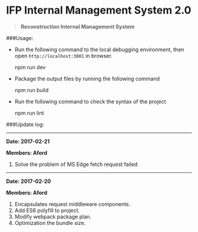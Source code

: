 # IFP Internal Management System 2.0


> **Reconstruction Internal Management System**

###Usage:
- Run the following command to the local debugging environment, then open `http://localhost:3001` in browser.

	npm run dev

- Package the output files by running the following command

	npm run build

- Run the following command to check the syntax of the project
	
	npm run lint

###Update log:

----------

**Date: 2017-02-21**

**Members: Aford**

1. Solve the problem of MS Edge fetch request failed


----------

**Date: 2017-02-20**

**Members: Aford**

1. Encapsulates request middleware components.
2. Add ES6 polyfill to project.
3. Modify webpack package plan.
4. Optimization the bundle size.

